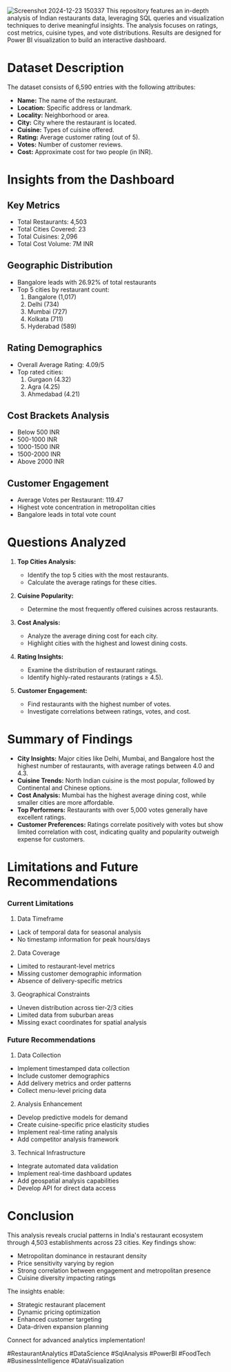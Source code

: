 ![Screenshot 2024-12-23 150337](https://github.com/user-attachments/assets/c50c0050-feae-4c8a-b18f-80da570621a3)
This repository features an in-depth analysis of Indian restaurants data, leveraging SQL queries and visualization techniques to derive meaningful insights. The analysis focuses on ratings, cost metrics, cuisine types, and vote distributions. Results are designed for Power BI visualization to build an interactive dashboard.


# Dataset Description

The dataset consists of 6,590 entries with the following attributes:

- **Name:** The name of the restaurant.
- **Location:** Specific address or landmark.
- **Locality:** Neighborhood or area.
- **City:** City where the restaurant is located.
- **Cuisine:** Types of cuisine offered.
- **Rating:** Average customer rating (out of 5).
- **Votes:** Number of customer reviews.
- **Cost:** Approximate cost for two people (in INR).

# Insights from the Dashboard

## Key Metrics
- Total Restaurants: 4,503
- Total Cities Covered: 23
- Total Cuisines: 2,096
- Total Cost Volume: 7M INR

## Geographic Distribution
- Bangalore leads with 26.92% of total restaurants
- Top 5 cities by restaurant count:
  1. Bangalore (1,017)
  2. Delhi (734)
  3. Mumbai (727)
  4. Kolkata (711)
  5. Hyderabad (589)

## Rating Demographics
- Overall Average Rating: 4.09/5
- Top rated cities:
  1. Gurgaon (4.32)
  2. Agra (4.25)
  3. Ahmedabad (4.21)

## Cost Brackets Analysis
- Below 500 INR
- 500-1000 INR
- 1000-1500 INR
- 1500-2000 INR
- Above 2000 INR

## Customer Engagement
- Average Votes per Restaurant: 119.47
- Highest vote concentration in metropolitan cities
- Bangalore leads in total vote count


# Questions Analyzed

1. **Top Cities Analysis:**
   - Identify the top 5 cities with the most restaurants.
   - Calculate the average ratings for these cities.

2. **Cuisine Popularity:**
   - Determine the most frequently offered cuisines across restaurants.

3. **Cost Analysis:**
   - Analyze the average dining cost for each city.
   - Highlight cities with the highest and lowest dining costs.

4. **Rating Insights:**
   - Examine the distribution of restaurant ratings.
   - Identify highly-rated restaurants (ratings ≥ 4.5).

5. **Customer Engagement:**
   - Find restaurants with the highest number of votes.
   - Investigate correlations between ratings, votes, and cost.
  

# Summary of Findings

- **City Insights:** Major cities like Delhi, Mumbai, and Bangalore host the highest number of restaurants, with average ratings between 4.0 and 4.3.
- **Cuisine Trends:** North Indian cuisine is the most popular, followed by Continental and Chinese options.
- **Cost Analysis:** Mumbai has the highest average dining cost, while smaller cities are more affordable.
- **Top Performers:** Restaurants with over 5,000 votes generally have excellent ratings.
- **Customer Preferences:** Ratings correlate positively with votes but show limited correlation with cost, indicating quality and popularity outweigh expense for customers.

# Limitations and Future Recommendations

### Current Limitations
1. Data Timeframe
- Lack of temporal data for seasonal analysis
- No timestamp information for peak hours/days

2. Data Coverage
- Limited to restaurant-level metrics
- Missing customer demographic information
- Absence of delivery-specific metrics

3. Geographical Constraints
- Uneven distribution across tier-2/3 cities
- Limited data from suburban areas
- Missing exact coordinates for spatial analysis

### Future Recommendations

1. Data Collection
- Implement timestamped data collection
- Include customer demographics
- Add delivery metrics and order patterns
- Collect menu-level pricing data

2. Analysis Enhancement
- Develop predictive models for demand
- Create cuisine-specific price elasticity studies
- Implement real-time rating analysis
- Add competitor analysis framework

3. Technical Infrastructure
- Integrate automated data validation
- Implement real-time dashboard updates
- Add geospatial analysis capabilities
- Develop API for direct data access

# Conclusion

This analysis reveals crucial patterns in India's restaurant ecosystem through 4,503 establishments across 23 cities. Key findings show:
- Metropolitan dominance in restaurant density
- Price sensitivity varying by region
- Strong correlation between engagement and metropolitan presence
- Cuisine diversity impacting ratings

The insights enable:
- Strategic restaurant placement
- Dynamic pricing optimization
- Enhanced customer targeting
- Data-driven expansion planning

Connect for advanced analytics implementation!

#RestaurantAnalytics #DataScience #SqlAnalysis #PowerBI #FoodTech #BusinessIntelligence #DataVisualization
